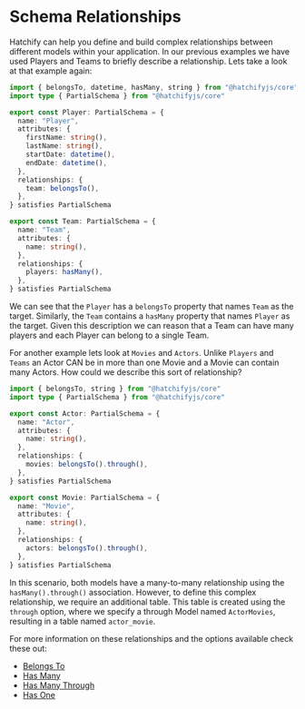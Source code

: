 # Schema Relationships

Hatchify can help you define and build complex relationships between different models within your application. In our previous examples we have used Players and Teams to briefly describe a relationship. Lets take a look at that example again:

```typescript
import { belongsTo, datetime, hasMany, string } from "@hatchifyjs/core"
import type { PartialSchema } from "@hatchifyjs/core"

export const Player: PartialSchema = {
  name: "Player",
  attributes: {
    firstName: string(),
    lastName: string(),
    startDate: datetime(),
    endDate: datetime(),
  },
  relationships: {
    team: belongsTo(),
  },
} satisfies PartialSchema

export const Team: PartialSchema = {
  name: "Team",
  attributes: {
    name: string(),
  },
  relationships: {
    players: hasMany(),
  },
} satisfies PartialSchema
```

We can see that the `Player` has a `belongsTo` property that names `Team` as the target. Similarly, the `Team` contains a `hasMany` property that names `Player` as the target. Given this description we can reason that a Team can have many players and each Player can belong to a single Team.

For another example lets look at `Movies` and `Actors`. Unlike `Players` and `Teams` an Actor CAN be in more than one Movie and a Movie can contain many Actors. How could we describe this sort of relationship?

```typescript
import { belongsTo, string } from "@hatchifyjs/core"
import type { PartialSchema } from "@hatchifyjs/core"

export const Actor: PartialSchema = {
  name: "Actor",
  attributes: {
    name: string(),
  },
  relationships: {
    movies: belongsTo().through(),
  },
} satisfies PartialSchema

export const Movie: PartialSchema = {
  name: "Movie",
  attributes: {
    name: string(),
  },
  relationships: {
    actors: belongsTo().through(),
  },
} satisfies PartialSchema
```

In this scenario, both models have a many-to-many relationship using the `hasMany().through()` association. However, to define this complex relationship, we require an additional table. This table is created using the `through` option, where we specify a through Model named `ActorMovies`, resulting in a table named `actor_movie`.

For more information on these relationships and the options available check these out:

- [Belongs To](./belongs-to.md)
- [Has Many](./has-many.md)
- [Has Many Through](./has-many-through.md)
- [Has One](./has-one.md)
